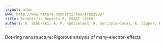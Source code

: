 ```yaml
---
layout: atom
www: http://www.nature.com/articles/srep29887
title: Scientific Reports 6, 29887 (2016)
authors: A. Biborski, A. P. Kądzielawa, A. Gorczyca-Goraj, E. Zipper, M. M. Maśka, and J. Spałek
---
```

Dot-ring nanostructure: Rigorous analysis of many-electron effects
